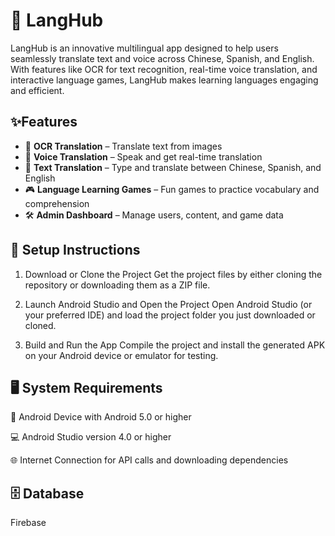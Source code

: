 <h1> 📱 LangHub</h1>
<p>LangHub is an innovative multilingual app designed to help users seamlessly translate text and voice across Chinese, Spanish, and English. With features like OCR for text recognition, real-time voice translation, and interactive language games, LangHub makes learning languages engaging and efficient.
</p>

 <h2>✨Features</h2>

<ul>
  <li>📸 <strong>OCR Translation</strong> – Translate text from images</li>
  <li>🎤 <strong>Voice Translation</strong> – Speak and get real-time translation</li>
  <li>💬 <strong>Text Translation</strong> – Type and translate between Chinese, Spanish, and English</li>
  <li>🎮 <strong>Language Learning Games</strong> – Fun games to practice vocabulary and comprehension</li>
  <li>🛠 <strong>Admin Dashboard</strong> – Manage users, content, and game data</li>
</ul>

 <h2>🔧 Setup Instructions</h2>
 
1. Download or Clone the Project
Get the project files by either cloning the repository or downloading them as a ZIP file.

2. Launch Android Studio and Open the Project
Open Android Studio (or your preferred IDE) and load the project folder you just downloaded or cloned.

3. Build and Run the App
Compile the project and install the generated APK on your Android device or emulator for testing.

<h2>🖥️ System Requirements</h2>

📱 Android Device with Android 5.0 or higher

💻 Android Studio version 4.0 or higher

🌐 Internet Connection for API calls and downloading dependencies

<h2>🗄️ Database</h2>
Firebase
